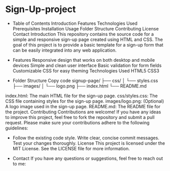 # Sign-Up-project

* Table of Contents
Introduction
Features
Technologies Used
Prerequisites
Installation
Usage
Folder Structure
Contributing
License
Contact
Introduction
This repository contains the source code for a simple and responsive sign-up page created using HTML and CSS. The goal of this project is to provide a basic template for a sign-up form that can be easily integrated into any web application.

* Features
Responsive design that works on both desktop and mobile devices
Simple and clean user interface
Basic validation for form fields
Customizable CSS for easy theming
Technologies Used
HTML5
CSS3

* Folder Structure
Copy code
signup-page/
├── css/
│   └── styles.css
├── images/
│   └── logo.png
├── index.html
└── README.md

index.html: The main HTML file for the sign-up page.
css/styles.css: The CSS file containing styles for the sign-up page.
images/logo.png: (Optional) A logo image used in the sign-up page.
README.md: The README file for the project.
Contributing
Contributions are welcome! If you have any ideas to improve this project, feel free to fork the repository and submit a pull request. Please make sure your contributions adhere to the following guidelines:

* Follow the existing code style.
Write clear, concise commit messages.
Test your changes thoroughly.
License
This project is licensed under the MIT License. See the LICENSE file for more information.

* Contact
If you have any questions or  suggestions, feel free to reach out to me:


